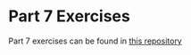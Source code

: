 # Part 7 Exercises

Part 7 exercises can be found in [this repository](https://github.com/nullkaaryle/full-stack-open-2022-part-7)
